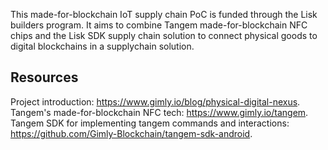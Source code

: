 This made-for-blockchain IoT supply chain PoC is funded through the Lisk builders program. It aims to combine Tangem made-for-blockchain NFC chips and the Lisk SDK supply chain solution to connect physical goods to digital blockchains in a supplychain solution.
## Resources
Project introduction: https://www.gimly.io/blog/physical-digital-nexus.  
Tangem's made-for-blockchain NFC tech: https://www.gimly.io/tangem.   
Tangem SDK for implementing tangem commands and interactions: https://github.com/Gimly-Blockchain/tangem-sdk-android.   
